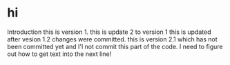 # hi
Introduction
this is version 1.
this is update 2 to version 1
this is updated after vesion 1.2 changes were committed.
this is version 2.1 which has not been committed yet and I'l not commit this part of the code.
I need to figure out how to get text into the next line!

